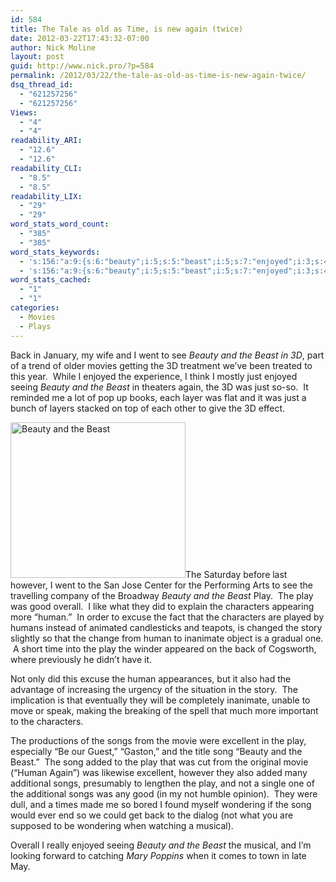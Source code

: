 ```yaml
---
id: 584
title: The Tale as old as Time, is new again (twice)
date: 2012-03-22T17:43:32-07:00
author: Nick Moline
layout: post
guid: http://www.nick.pro/?p=584
permalink: /2012/03/22/the-tale-as-old-as-time-is-new-again-twice/
dsq_thread_id:
  - "621257256"
  - "621257256"
Views:
  - "4"
  - "4"
readability_ARI:
  - "12.6"
  - "12.6"
readability_CLI:
  - "8.5"
  - "8.5"
readability_LIX:
  - "29"
  - "29"
word_stats_word_count:
  - "385"
  - "385"
word_stats_keywords:
  - 's:156:"a:9:{s:6:"beauty";i:5;s:5:"beast";i:5;s:7:"enjoyed";i:3;s:4:"just";i:3;s:4:"play";i:6;s:10:"characters";i:3;s:5:"human";i:4;s:5:"songs";i:3;s:4:"song";i:3;}";'
  - 's:156:"a:9:{s:6:"beauty";i:5;s:5:"beast";i:5;s:7:"enjoyed";i:3;s:4:"just";i:3;s:4:"play";i:6;s:10:"characters";i:3;s:5:"human";i:4;s:5:"songs";i:3;s:4:"song";i:3;}";'
word_stats_cached:
  - "1"
  - "1"
categories:
  - Movies
  - Plays
---
```

Back in January, my wife and I went to see _Beauty and the Beast in 3D_, part of a trend of older movies getting the 3D treatment we&#8217;ve been treated to this year.  While I enjoyed the experience, I think I mostly just enjoyed seeing _Beauty and the Beast_ in theaters again, the 3D was just so-so.  It reminded me a lot of pop up books, each layer was flat and it was just a bunch of layers stacked on top of each other to give the 3D effect.

<span class="removed_link" title="http://broadwaysanjose.com/shows/beauty-and-the-beast.html"><img class="size-medium wp-image-629 alignleft" title="Beauty and the Beast" alt="Beauty and the Beast" src="https://i0.wp.com/www.nick.pro/wp-content/uploads/2012/03/Top1-e1332466623625.jpg?resize=280%2C249&#038;ssl=1" width="280" height="249" data-recalc-dims="1" /></span>The Saturday before last however, I went to the San Jose Center for the Performing Arts to see the travelling company of the Broadway <span class="removed_link" title="http://broadwaysanjose.com/shows/beauty-and-the-beast.html"><em>Beauty and the Beast</em> Play</span>.  The play was good overall.  I like what they did to explain the characters appearing more &#8220;human.&#8221;  In order to excuse the fact that the characters are played by humans instead of animated candlesticks and teapots, is changed the story slightly so that the change from human to inanimate object is a gradual one.  A short time into the play the winder appeared on the back of Cogsworth, where previously he didn&#8217;t have it.

Not only did this excuse the human appearances, but it also had the advantage of increasing the urgency of the situation in the story.  The implication is that eventually they will be completely inanimate, unable to move or speak, making the breaking of the spell that much more important to the characters.

The productions of the songs from the movie were excellent in the play, especially &#8220;Be our Guest,&#8221; &#8220;Gaston,&#8221; and the title song &#8220;Beauty and the Beast.&#8221;  The song added to the play that was cut from the original movie (&#8220;Human Again&#8221;) was likewise excellent, however they also added many additional songs, presumably to lengthen the play, and not a single one of the additional songs was any good (in my not humble opinion).  They were dull, and a times made me so bored I found myself wondering if the song would ever end so we could get back to the dialog (not what you are supposed to be wondering when watching a musical).

Overall I really enjoyed seeing _Beauty and the Beast_ the musical, and I&#8217;m looking forward to catching _Mary Poppins_ when it <span class="removed_link" title="http://www.broadwaysanjose.com/shows/marypoppins.html">comes to town</span> in late May.